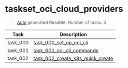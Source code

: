 # taskset_oci_cloud_providers

> [Auto](https://github.com/codeaprendiz/learn_fullstack/blob/main/home/php/intermediate/taskset_intermediate_php/task_004_createGlobalMarkdownTable/generate-readme.php) generated ReadMe. Number of tasks: 3

| Task     | Description                                                                                      |
|----------|--------------------------------------------------------------------------------------------------|
| task_000 | [task_000_set_up_oci_cli](taskset_oci_cloud_providers/task_000_set_up_oci_cli)                   |
| task_001 | [task_001_oci_cli_commands](taskset_oci_cloud_providers/task_001_oci_cli_commands)               |
| task_002 | [task_002_create_k8s_quick_create](taskset_oci_cloud_providers/task_002_create_k8s_quick_create) |
